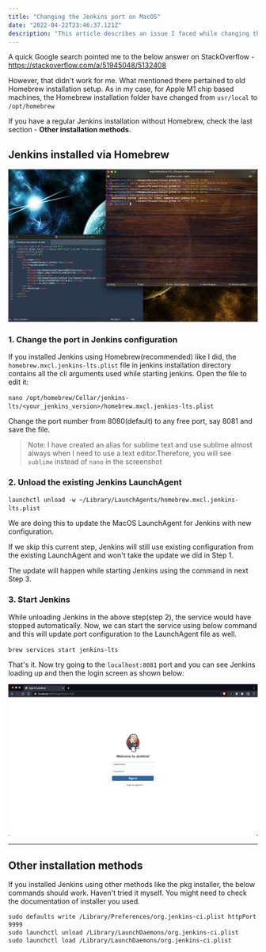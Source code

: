 ```yaml
---
title: "Changing the Jenkins port on MacOS"
date: "2022-04-22T23:46:37.121Z"
description: "This article describes an issue I faced while changing the port for home-brew installed Jenkins LTS on MacOS specifically on Apple M1 chip and how to fix it"
---
```


A quick Google search pointed me to the below answer on StackOverflow - https://stackoverflow.com/a/51945048/5132408

However, that didn't work for me. What mentioned there pertained to old Homebrew installation setup. As in my case, for Apple M1 chip based machines, the Homebrew installation folder have changed from `usr/local` to `/opt/homebrew`

If you have a regular Jenkins installation without Homebrew, check the last section - **Other installation methods**.
## Jenkins installed via Homebrew
![Changing Jenkins port for brew installation](./change_jenkins_port_brew-iterm.webp)

### 1. Change the port in Jenkins configuration
If you installed Jenkins using Homebrew(recommended) like I did, the `homebrew.mxcl.jenkins-lts.plist` file in jenkins installation directory contains all the cli arguments used while starting jenkins. Open the file to edit it:

`nano /opt/homebrew/Cellar/jenkins-lts/<your_jenkins_version>/homebrew.mxcl.jenkins-lts.plist`

Change the port number from 8080(default) to any free port, say 8081 and save the file.



> Note: I have created an alias for sublime text and use sublime almost always when I need to use a text editor.Therefore, you will see `sublime` instead of `nano` in the screenshot

### 2. Unload the existing Jenkins LaunchAgent
`launchctl unload -w ~/Library/LaunchAgents/homebrew.mxcl.jenkins-lts.plist`

We are doing this to update the MacOS LaunchAgent for Jenkins with new configuration.

If we skip this current step, Jenkins will still use existing configuration from the existing LaunchAgent and won't take the update we did in Step 1.

The update will happen while starting Jenkins using the command in next Step 3. 

### 3. Start Jenkins
While unloading Jenkins in the above step(step 2), the service would have stopped automatically. Now, we can start the service using below command and this will update port configuration to the LaunchAgent file as well.

`brew services start jenkins-lts`

That's it. Now try going to the `localhost:8081` port and you can see Jenkins loading up and then the login screen as shown below:

![Jenkins login page](./jenkins_login_page.webp)

---
## Other installation methods
If you installed Jenkins using other methods like the pkg installer, the below commands should work. Haven't tried it myself. You might need to check the documentation of installer you used.
```
sudo defaults write /Library/Preferences/org.jenkins-ci.plist httpPort 9999
sudo launchctl unload /Library/LaunchDaemons/org.jenkins-ci.plist
sudo launchctl load /Library/LaunchDaemons/org.jenkins-ci.plist
```